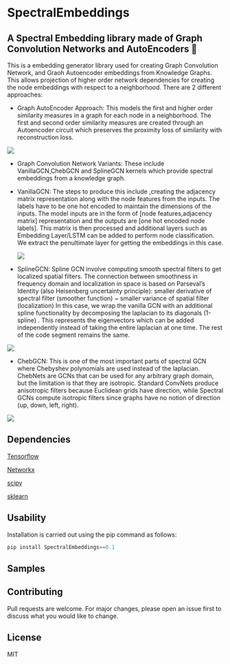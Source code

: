 # SpectralEmbeddings


## A Spectral Embedding library made of Graph Convolution Networks and AutoEncoders :robot:


This is a embedding generator library used for creating Graph Convolution Network, and Graoh Autoencoder embeddings from Knowledge Graphs. This allows projection of higher order network dependencies for creating the node embeddings with respect to a neighborhood. There are 2 different approaches: 

- Graph AutoEncoder Approach: This models the first and higher order similarity measures in a graph for each node in a neighborhood. The first and second order similarity measures are created through an Autoencoder circuit which preserves the proximity loss of similarity with reconstruction loss.

<img src="https://www.programmersought.com/images/979/223a8a8bc9b82f9255018d248c355c8b.png">


- Graph Convolution Network Variants: These include VanillaGCN,ChebGCN and SplineGCN kernels which provide spectral embeddings from a knowledge graph.


 - VanillaGCN: The steps to produce this include ,creating the adjacency matrix representation along with the node features from the inputs. The labels have to be one hot encoded to maintain the dimensions of the inputs. The model inputs are in the form of [node features,adjacency matrix] representation and the outputs are [one hot encoded node labels]. This matrix is then processed and additional layers such as Embedding Layer/LSTM can be added to perform node classification. We extract the penultimate layer for getting the embeddings in this case.

   <img src="https://miro.medium.com/max/875/1*THVRB8-wHODA3yDUykasIg.png">

  - SplineGCN: Spline GCN involve computing smooth spectral filters to get localized spatial filters. The connection between smoothness in frequency domain and localization in space is based on Parseval’s Identity (also Heisenberg uncertainty principle): smaller derivative of spectral filter (smoother function) ~ smaller variance of spatial filter (localization) In this case, we wrap the vanilla GCN with an additional spline functionality by decomposing the laplacian to its diagonals (1-spline) . This represents the eigenvectors which can be added independently instead of taking the entire laplacian at one time. The rest of the code segment remains the same.

  <img src="https://miro.medium.com/max/1838/1*--D1tDMjYWwf1mv8ZYRo7A.png">

  - ChebGCN: This is one of the most important parts of spectral GCN where Chebyshev polynomials are used instead of the laplacian. ChebNets are GCNs that can be used for any arbitrary graph domain, but the limitation is that they are isotropic. Standard ConvNets produce anisotropic filters because Euclidean grids have direction, while Spectral GCNs compute isotropic filters since graphs have no notion of direction (up, down, left, right).

  <img src="https://atcold.github.io/pytorch-Deep-Learning/images/week13/13-2/Figure2.png">






## Dependencies

<a href="https://www.tensorflow.org/">Tensorflow</a>


<a href="https://networkx.org/">Networkx</a>


<a href="https://scipy.org/">scipy</a>


<a href="https://scikit-learn.org/stable/">sklearn</a>



## Usability

Installation is carried out using the pip command as follows:

```python
pip install SpectralEmbeddings==0.1
```


## Samples


## Contributing

Pull requests are welcome. For major changes, please open an issue first to discuss what you would like to change.

## License

MIT
